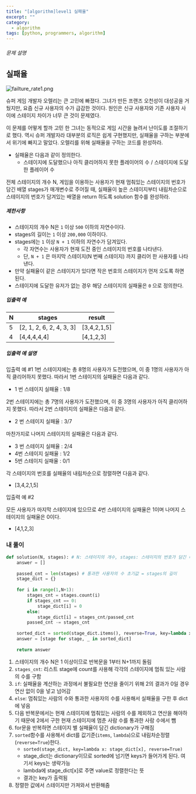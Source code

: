 ```yaml
---
title: "[algorithm]level1 실패율"
excerpt: ""
category:
  - algorithm
tags: [python, programmers, algorithm]
---
```


###### 문제 설명

## 실패율

![failture_rate1.png](https://grepp-programmers.s3.amazonaws.com/files/production/bde471d8ac/48ddf1cc-c4ea-499d-b431-9727ee799191.png)

슈퍼 게임 개발자 오렐리는 큰 고민에 빠졌다. 그녀가 만든 프랜즈 오천성이 대성공을 거뒀지만, 요즘 신규 사용자의 수가 급감한 것이다. 원인은 신규 사용자와 기존 사용자 사이에 스테이지 차이가 너무 큰 것이 문제였다.

이 문제를 어떻게 할까 고민 한 그녀는 동적으로 게임 시간을 늘려서 난이도를 조절하기로 했다. 역시 슈퍼 개발자라 대부분의 로직은 쉽게 구현했지만, 실패율을 구하는 부분에서 위기에 빠지고 말았다. 오렐리를 위해 실패율을 구하는 코드를 완성하라.

- 실패율은 다음과 같이 정의한다.
  - 스테이지에 도달했으나 아직 클리어하지 못한 플레이어의 수 / 스테이지에 도달한 플레이어 수

전체 스테이지의 개수 N, 게임을 이용하는 사용자가 현재 멈춰있는 스테이지의 번호가 담긴 배열 stages가 매개변수로 주어질 때, 실패율이 높은 스테이지부터 내림차순으로 스테이지의 번호가 담겨있는 배열을 return 하도록 solution 함수를 완성하라.

##### 제한사항

- 스테이지의 개수 N은 `1` 이상 `500` 이하의 자연수이다.
- stages의 길이는 `1` 이상 `200,000` 이하이다.
- stages에는 `1` 이상 `N + 1` 이하의 자연수가 담겨있다.
  - 각 자연수는 사용자가 현재 도전 중인 스테이지의 번호를 나타낸다.
  - 단, `N + 1` 은 마지막 스테이지(N 번째 스테이지) 까지 클리어 한 사용자를 나타낸다.
- 만약 실패율이 같은 스테이지가 있다면 작은 번호의 스테이지가 먼저 오도록 하면 된다.
- 스테이지에 도달한 유저가 없는 경우 해당 스테이지의 실패율은 `0` 으로 정의한다.

##### 입출력 예

| N    | stages                   | result      |
| ---- | ------------------------ | ----------- |
| 5    | [2, 1, 2, 6, 2, 4, 3, 3] | [3,4,2,1,5] |
| 4    | [4,4,4,4,4]              | [4,1,2,3]   |

##### 입출력 예 설명

입출력 예 #1
1번 스테이지에는 총 8명의 사용자가 도전했으며, 이 중 1명의 사용자가 아직 클리어하지 못했다. 따라서 1번 스테이지의 실패율은 다음과 같다.

- 1 번 스테이지 실패율 : 1/8

2번 스테이지에는 총 7명의 사용자가 도전했으며, 이 중 3명의 사용자가 아직 클리어하지 못했다. 따라서 2번 스테이지의 실패율은 다음과 같다.

- 2 번 스테이지 실패율 : 3/7

마찬가지로 나머지 스테이지의 실패율은 다음과 같다.

- 3 번 스테이지 실패율 : 2/4
- 4번 스테이지 실패율 : 1/2
- 5번 스테이지 실패율 : 0/1

각 스테이지의 번호를 실패율의 내림차순으로 정렬하면 다음과 같다.

- [3,4,2,1,5]

입출력 예 #2

모든 사용자가 마지막 스테이지에 있으므로 4번 스테이지의 실패율은 1이며 나머지 스테이지의 실패율은 0이다.

- [4,1,2,3]



### 내 풀이

```python
def solution(N, stages): # N: 스테이지의 개수, stages: 스테이지의 번호가 담긴 배열
    answer = []
    
    passed_cnt = len(stages) # 통과한 사용자의 수 초기값 = stages의 길이
    stage_dict = {}
    
    for i in range(1,N+1):
        stages_cnt = stages.count(i)
        if stages_cnt == 0:
            stage_dict[i] = 0
        else:
            stage_dict[i] = stages_cnt/passed_cnt
        passed_cnt -= stages_cnt
        
    sorted_dict = sorted(stage_dict.items(), reverse=True, key=lambda x: x[1])
    answer = [stage for stage, _ in sorted_dict]
    
    return answer
```

1. 스테이지의 개수 N은 1 이상이므로 반복문을 1부터 N+1까지 돌림
2. `stages_cnt`: 리스트 stage에 count를 사용해 각각의 스테이지에 멈춰 있는 사람의 수를 구함
3. `if`: 실패율을 계산하는 과정에서 불필요한 연산을 줄이기 위해 2의 결과가 0일 경우 연산 없이 0을 넣고 넘어감
4. `else`: 멈춰있는 사람의 수와 통과한 사용자의 수를 사용해서 실패율을 구한 후 dict에 넣음
5. 다음 반복문에서는 현재 스테이지에 멈춰있는 사람의 수를 제외하고 연산을 해야하기 때문에 2에서 구한 현재 스테이지에 멈춘 사람 수를 통과한 사람 수에서 뺌
6. for문을 반복하면 스테이지 별 실패율이 담긴 dictionary가 구해짐
7. `sorted`함수를 사용해서 dict를 값기준(`items`, `lambda`)으로 내림차순정렬(`reverse=True`)한다.
   - `sorted(stage_dict, key=lambda x: stage_dict[x], reverse=True)`
   - stage_dict는 dictionary이므로 sorted에 넘기면 keys가 들어가게 된다. 여기서 keys는 생략가능
   - lambda에 stage_dict[x]로 주면 value로 정렬한다는 뜻
   - 결과는 key가 출력됨
8. 정렬한 값에서 스테이지만 가져와서 반환해줌

